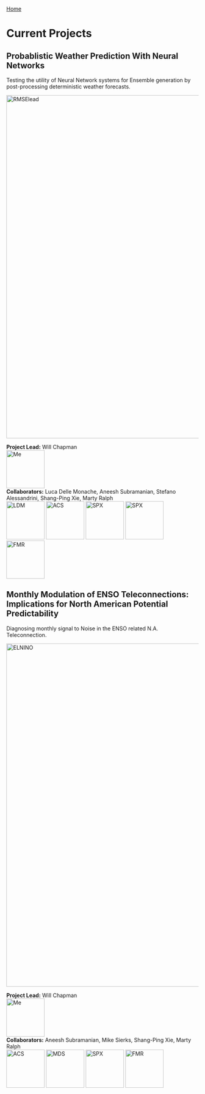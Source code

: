 [Home](https://willychap.github.io/)

# Current Projects

## Probablistic Weather Prediction With Neural Networks<br/>
Testing the utility of Neural Network systems for Ensemble generation by post-processing deterministic weather forecasts. 

<img src="http://willychap.github.io/research/images/RMSElead.png" alt="RMSElead" width="900"/>

**Project Lead:** Will Chapman<br/>
<img src="http://willychap.github.io/images/william_chapman_square.jpg" alt="Me" width="100"/><br/>
**Collaborators:** Luca Delle Monache, Aneesh Subramanian, Stefano Alessandrini, Shang-Ping Xie, Marty Ralph<br/>
<img src="http://willychap.github.io/images/LDM.jpg" alt="LDM" width="100"/> <img src="http://willychap.github.io/images/ACS.jpg" alt="ACS" width="100"/> <img src="http://willychap.github.io/images/SA.jpg" alt="SPX" width="100"/> <img src="http://willychap.github.io/images/SPX.jpg" alt="SPX" width="100"/> <img src="http://willychap.github.io/images/FMR.jpg" alt="FMR" width="100"/>


## Monthly Modulation of ENSO Teleconnections: Implications for North American Potential Predictability <br/>
Diagnosing monthly signal to Noise in the ENSO related N.A. Teleconnection. 

<img src="http://willychap.github.io/research/images/Fig_09_high.png" alt="ELNINO" width="900"/>


**Project Lead:** Will Chapman<br/>
<img src="http://willychap.github.io/images/william_chapman_square.jpg" alt="Me" width="100"/><br/>
**Collaborators:** Aneesh Subramanian, Mike Sierks, Shang-Ping Xie, Marty Ralph<br/> <img src="http://willychap.github.io/images/ACS.jpg" alt="ACS" width="100"/> <img src="http://willychap.github.io/images/MDS.jpg" alt="MDS" width="100"/> <img src="http://willychap.github.io/images/SPX.jpg" alt="SPX" width="100"/> <img src="http://willychap.github.io/images/FMR.jpg" alt="FMR" width="100"/>
